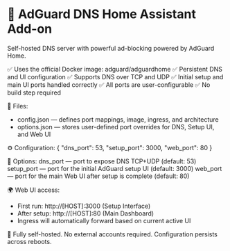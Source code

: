# 🧩 AdGuard DNS Home Assistant Add-on
Self-hosted DNS server with powerful ad-blocking powered by AdGuard Home.

✅ Uses the official Docker image: adguard/adguardhome
✅ Persistent DNS and UI configuration
✅ Supports DNS over TCP and UDP
✅ Initial setup and main UI ports handled correctly
✅ All ports are user-configurable
✅ No build step required

📁 Files:
- config.json — defines port mappings, image, ingress, and architecture
- options.json — stores user-defined port overrides for DNS, Setup UI, and Web UI

⚙️ Configuration:
{ "dns_port": 53, "setup_port": 3000, "web_port": 80 }

🧪 Options:
dns_port — port to expose DNS TCP+UDP (default: 53)
setup_port — port for the initial AdGuard setup UI (default: 3000)
web_port — port for the main Web UI after setup is complete (default: 80)

🌍 Web UI access:
- First run: http://[HOST]:3000 (Setup Interface)
- After setup: http://[HOST]:80 (Main Dashboard)
- Ingress will automatically forward based on current active UI

🧠 Fully self-hosted. No external accounts required. Configuration persists across reboots.

